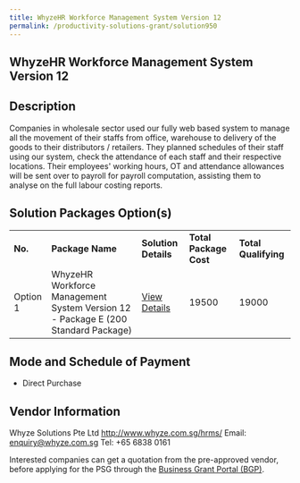 ```yaml
---
title: WhyzeHR Workforce Management System Version 12
permalink: /productivity-solutions-grant/solution950
---
```


## WhyzeHR Workforce Management System Version 12

## Description

Companies in wholesale sector used our fully web based system to manage all the movement of their staffs from office, warehouse to delivery of the goods to their distributors / retailers. They planned schedules of their staff using our system, check the attendance of each staff and their respective locations. Their employees' working hours, OT and attendance allowances will be sent over to payroll for payroll computation, assisting them to analyse on the full labour costing reports.


## Solution Packages Option(s)

<table>
<tr>
<td><b>No.</b></td>
<td><b>Package Name</b></td>
<td><b>Solution Details</b></td>
<td><b>Total Package Cost</b></td>
<td><b>Total Qualifying</b></td>
</tr>
<tr>
<td>Option 1</td>
<td>WhyzeHR Workforce Management System Version 12 - Package E (200 Standard Package)</td>
<td><a href='https://www.gobusiness.gov.sg/images/psg/Whyze_Solutions_20200094_Annex_3_20200625143720_Part_5.pdf'>View Details</a></td>
<td>19500</td>
<td>19000</td>
</tr>
</table>

## Mode and Schedule of Payment

 - Direct Purchase

## Vendor Information

 Whyze Solutions Pte Ltd
http://www.whyze.com.sg/hrms/
Email: enquiry@whyze.com.sg
Tel: +65 6838 0161

Interested companies can get a quotation from the pre-approved vendor, before applying for the PSG through the <a href='https://www.businessgrants.gov.sg/'>Business Grant Portal (BGP)</a>.
